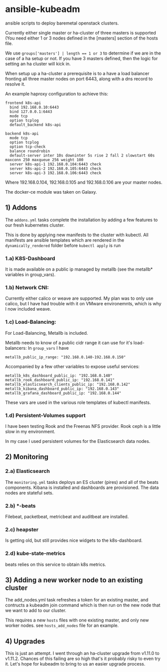 # ansible-kubeadm

ansible scripts to deploy baremetal openstack clusters.

Currently either single master or ha-cluster of three masters is supported (You need either 1 or 3 nodes defined in the [masters] section of the hosts file.

We use `groups['masters'] | length == 1 or 3` to determine if we are in the case of a ha setup or not. If you have 3 masters defined, then the logic for setting an ha cluster will kick in.

When setup up a ha-cluster a prerequisite is to a have a load balancer fronting all three master nodes on port 6443, along with a dns record to resolve it.

An example haproxy configuration to achieve this:

```
frontend k8s-api
  bind 192.168.0.10:6443
  bind 127.0.0.1:6443
  mode tcp
  option tcplog
  default_backend k8s-api

backend k8s-api
  mode tcp
  option tcplog
  option tcp-check
  balance roundrobin
  default-server inter 10s downinter 5s rise 2 fall 2 slowstart 60s maxconn 250 maxqueue 256 weight 100
  server k8s-api-1 192.168.0.104:6443 check
  server k8s-api-2 192.168.0.105:6443 check
  server k8s-api-3 192.168.0.106:6443 check
```
Where 192.168.0.104, 192.168.0.105 and 192.168.0.106 are your master nodes.


The docker-ce module was taken on Galaxy.

## 1) Addons 

The `addons.yml` tasks complete the installation by adding a few features to our fresh kubernetes cluster.

This is done by applying new manifests to the cluster with kubectl. All manifests are ansible templates which are rendered in the `dynamically_rendered` folder before `kubectl apply` is run

### 1.a) K8S-Dashboard

It is made available on a public ip managed by metallb (see the metallb* variables in group_vars).

### 1.b) Network CNI:
Currently either calico or weave are supported. My plan was to only use calico, but I have had trouble with it on VMware environemnts, which is why I now included weave.

### 1.c) Load-Balancing:

For Load-Balancing, Metallb is included.

Metallb needs to know of a public cidr range it can use for it's load-balancers:
In `group_vars` I have

`metallb_public_ip_range: "192.168.0.140-192.168.0.150"`

Accompanied by a few other variables to expose useful services:

```
metallb_k8s_dashboard_public_ip: "192.168.0.140"
metallb_rook_dashboard_public_ip: "192.168.0.141"
metallb_elasticsearch_clients_public_ip: "192.168.0.142"
metallb_kibana_dashboard_public_ip: "192.168.0.143"
metallb_grafana_dashboard_public_ip: "192.168.0.144"
```

These vars are used in the various role templates of kubectl manifests.


### 1.d) Persistent-Volumes support

I have been testing Rook and the Freenas NFS provider.
Rook ceph is a little slow in my environment.

In my case I used persistent volumes for the Elasticsearch data nodes.

## 2) Monitoring

### 2.a) Elasticsearch

The `monitoring.yml` tasks deploys an ES cluster (pires) and all of the beats components. Kibana is installed and dashboards are provisioned. The data nodes are stateful sets.

### 2.b) *-beats

Filebeat, packetbeat, metricbeat and auditbeat are installed.

### 2.c) heapster

Is getting old, but still provides nice widgets to the k8s-dashboard.

### 2.d) kube-state-metrics

beats relies on this service to obtain k8s metrics.

## 3) Adding a new worker node to an existing cluster

The add_nodes.yml task refreshes a token for an existing master, and contructs a kubeadm join command which is then run on the new node that we want to add to our cluster.

This requires a new `hosts` files with one existing master, and only new worker nodes. see `hosts_add_nodes` file for an example.


## 4) Upgrades

This is just an attempt. I went through an ha-cluster upgrade from v1.11.0 to v1.11.2. Chances of this failing are so high that's it probably risky to even try it. Let's hope for kubeadm to bring to us an easier upgrade process.

